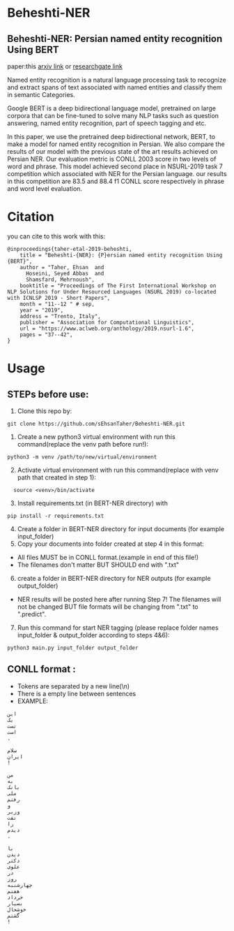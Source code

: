 # Beheshti-NER
## Beheshti-NER: Persian named entity recognition Using BERT
paper:this [arxiv link](https://arxiv.org/abs/2003.08875) or [researchgate link](https://www.researchgate.net/publication/335812414_Beheshti-NER_Persian_named_entity_recognition_Using_BERT)

Named entity recognition is a natural language processing task to recognize and extract spans of text associated with named entities and classify them in semantic Categories. 

Google BERT is a deep bidirectional language model, pretrained on large corpora that can be fine-tuned to solve many NLP tasks such as question answering, named entity recognition, part of speech tagging and etc. 

In this paper, we use the pretrained deep bidirectional network, BERT, to make a model for named entity recognition in Persian. We also compare the results of our model with the previous state of the art results achieved on Persian NER. Our evaluation metric is CONLL 2003 score in two levels of word and phrase. This model achieved second place in NSURL-2019 task 7 competition which associated with NER for the Persian language. our results in this competition are 83.5 and 88.4 f1 CONLL score respectively in phrase and word level evaluation.

# Citation
  you can cite to this work with this:
```
@inproceedings{taher-etal-2019-beheshti,
    title = "Beheshti-{NER}: {P}ersian named entity recognition Using {BERT}",
    author = "Taher, Ehsan  and
      Hoseini, Seyed Abbas  and
      Shamsfard, Mehrnoush",
    booktitle = "Proceedings of The First International Workshop on NLP Solutions for Under Resourced Languages (NSURL 2019) co-located with ICNLSP 2019 - Short Papers",
    month = "11--12 " # sep,
    year = "2019",
    address = "Trento, Italy",
    publisher = "Association for Computational Linguistics",
    url = "https://www.aclweb.org/anthology/2019.nsurl-1.6",
    pages = "37--42",
}
```
# Usage
## STEPs before use:
1. Clone this repo by:
```SHELL
git clone https://github.com/sEhsanTaher/Beheshti-NER.git
```

1. Create a new python3 virtual environment with run this command(replace the venv path before run!): 
```SHELL
python3 -m venv /path/to/new/virtual/environment
```
2. Activate virtual environment with run this command(replace <venv> with venv path that created in step 1): 
```shell
  source <venv>/bin/activate
```
3. Install requirements.txt (in BERT-NER directory) with 
  ```shell
  pip install -r requirements.txt
  ```
4. Create a folder in BERT-NER directory for input documents (for example input_folder)
5. Copy your documents into folder created at step 4 in this format:
  + All files MUST be in CONLL format.(example in end of this file!)
  + The filenames don't matter BUT SHOULD end with ".txt"
6. create a folder in BERT-NER directory for NER outputs (for example output_folder)
  + NER results will be posted here after running Step 7! The filenames will not be changed BUT file formats will be changing from ".txt" to ".predict". 
7. Run this command for start NER tagging (please replace folder names input_folder & output_folder according to steps 4&6):   
  ```shell
python3 main.py input_folder output_folder
  ```



## CONLL format : 
* Tokens are separated by a new line(\n) 
* There is a empty line between sentences
* EXAMPLE:
```
این
یک
تست
است
.

سلام
ایران
!

من
به
بانک
ملی
رفتم
و
وزیر
نفت
را
دیدم
.

با
دیدن
دکتر
علوی
در
روز
چهارشنبه
هفتم
خرداد
بسیار
خوشحال
گشتم
!
```
